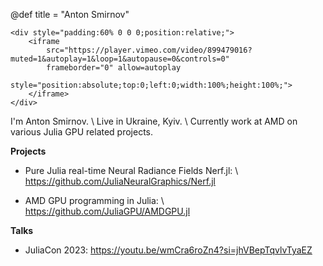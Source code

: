 @def title = "Anton Smirnov"

~~~
<div style="padding:60% 0 0 0;position:relative;">
    <iframe
        src="https://player.vimeo.com/video/899479016?muted=1&autoplay=1&loop=1&autopause=0&controls=0"
        frameborder="0" allow=autoplay
        style="position:absolute;top:0;left:0;width:100%;height:100%;">
    </iframe>
</div>
~~~

I'm Anton Smirnov. \\
Live in Ukraine, Kyiv. \\
Currently work at AMD on various Julia GPU related projects.

**Projects**

- Pure Julia real-time Neural Radiance Fields Nerf.jl: \\
    <https://github.com/JuliaNeuralGraphics/Nerf.jl>

- AMD GPU programming in Julia: \\
    <https://github.com/JuliaGPU/AMDGPU.jl>

**Talks**

- JuliaCon 2023: <https://youtu.be/wmCra6roZn4?si=jhVBepTqvlvTyaEZ>
